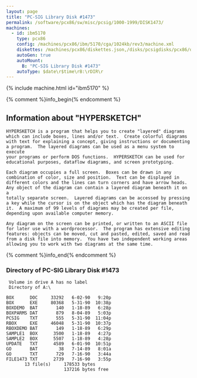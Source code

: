 ```yaml
---
layout: page
title: "PC-SIG Library Disk #1473"
permalink: /software/pcx86/sw/misc/pcsig/1000-1999/DISK1473/
machines:
  - id: ibm5170
    type: pcx86
    config: /machines/pcx86/ibm/5170/cga/1024kb/rev3/machine.xml
    diskettes: /machines/pcx86/diskettes.json,/disks/pcsigdisks/pcx86/diskettes.json
    autoGen: true
    autoMount:
      B: "PC-SIG Library Disk #1473"
    autoType: $date\r$time\rB:\rDIR\r
---
```


{% include machine.html id="ibm5170" %}

{% comment %}info_begin{% endcomment %}

## Information about "HYPERSKETCH"

    HYPERSKETCH is a program that helps you to create "layered" diagrams
    which can include boxes, lines and/or text.  Create colorful diagrams
    with text for explaining a concept, giving instructions or documenting
    a program.  The layered diagrams can be used as a menu system to execute
    your programs or perform DOS functions.  HYPERSKETCH can be used for
    educational purposes, dataflow diagrams, and screen prototyping.
    
    Each diagram occupies a full screen.  Boxes can be drawn in any
    combination of color, size and position.  Text can be displayed in
    different colors and the lines can turn corners and have arrow heads.
    Any object of the diagram can contain a layered diagram beneath it on a
    totally separate screen.  Layered diagrams can be accessed by pressing
    a key while the cursor is on the object which has the diagram beneath
    it.  A maximum of 99 levels of diagrams may be created per file,
    depending upon available computer memory.
    
    Any diagram on the screen can be printed, or written to an ASCII file
    for later use with a wordprocessor.  The program has extensive editing
    features: objects can be moved, cut and pasted, edited, saved and read
    from a disk file into memory.  You have two independent working areas
    allowing you to work with two diagrams at the same time.
{% comment %}info_end{% endcomment %}


### Directory of PC-SIG Library Disk #1473

     Volume in drive A has no label
     Directory of A:\

    BOX      DOC     33292   6-02-90   9:20p
    BOX      EXE     80368   5-31-90  10:38p
    BOXDEMO  BAT       140   1-18-89   6:28p
    BOXPARMS DAT       879   8-04-89   5:03p
    PCSIG    TXT       555   5-31-90  11:04p
    RBOX     EXE     46048   5-31-90  10:37p
    RBOXDEMO BAT       149   1-18-89   6:29p
    SAMPLE1  BOX      3500   1-18-89   4:27p
    SAMPLE2  BOX      5507   1-18-89   4:28p
    UPDATE   TXT      4589   6-01-90  10:51p
    GO       BAT        38   7-14-89   8:01a
    GO       TXT       729   7-16-90   3:44a
    FILE1473 TXT      2739   7-16-90   3:55p
           13 file(s)     178533 bytes
                          137216 bytes free
